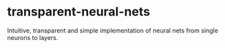 # transparent-neural-nets
Intuitive, transparent and simple implementation of neural nets from single neurons to layers.
